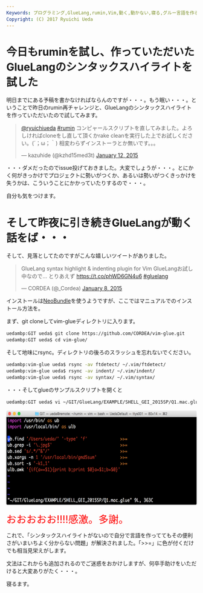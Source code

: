 ```yaml
---
Keywords: プログラミング,GlueLang,rumin,Vim,動く,動かない,寝る,グルー言語を作る
Copyright: (C) 2017 Ryuichi Ueda
---
```


# 今日もruminを試し、作っていただいたGlueLangのシンタックスハイライトを試した
明日までにある予稿を書かなければならんのですが・・・。もう眠い・・・。ということで昨日のrumin再チャレンジと、GlueLangのシンタックスハイライトを作っていただいたので試してみます。

<!--more-->

<blockquote class="twitter-tweet" data-partner="tweetdeck"><p><a href="https://twitter.com/ryuichiueda">@ryuichiueda</a> <a href="https://twitter.com/hashtag/rumin?src=hash">#rumin</a> コンピャールスクリプトを直してみました。よろしければcloneをし直して頂くかrake cleanを実行した上でお試しください。(´；ω；｀)&#10;相変わらずインストーラとか無いです。。。</p>&mdash; kazuhide (@kzhd15med3t) <a href="https://twitter.com/kzhd15med3t/status/554656065938153472">January 12, 2015</a></blockquote>
<script async src="//platform.twitter.com/widgets.js" charset="utf-8"></script>

・・・ダメだったのでissue投げておきました。大変でしょうが・・・。とにかく何がきっかけでプロジェクトに勢いがつくか、あるいは勢いがつくきっかけを失うかは、こういうことにかかっていたりするので・・・。

自分も気をつけます。

<h1>そして昨夜に引き続きGlueLangが動く話をば・・・</h1>

そして、見落としてたのですがこんな嬉しいツイートがありました。

<blockquote class="twitter-tweet" data-partner="tweetdeck"><p>GlueLang syntax highlight &amp; indenting plugin for Vim&#10;GlueLangお試し中なので... とりあえず&#10;<a href="https://t.co/phWD6GN4u6">https://t.co/phWD6GN4u6</a> <a href="https://twitter.com/hashtag/gluelang?src=hash">#gluelang</a></p>&mdash; CORDEA (@_Cordea) <a href="https://twitter.com/_Cordea/status/553081150906720256">January 8, 2015</a></blockquote>
<script async src="//platform.twitter.com/widgets.js" charset="utf-8"></script>

インストールは<a href="https://github.com/Shougo/neobundle.vim" target="_blank">NeoBundle</a>を使うようですが、ここではマニュアルでのインストール方法を。

まず、git cloneしてvim-glueディレクトリに入ります。

```bash
uedambp:GIT ueda$ git clone https://github.com/CORDEA/vim-glue.git
uedambp:GIT ueda$ cd vim-glue/
```

そして地味にrsync。ディレクトリの後ろのスラッシュを忘れないでください。

```bash
uedambp:vim-glue ueda$ rsync -av ftdetect/ ~/.vim/ftdetect/
uedambp:vim-glue ueda$ rsync -av indent/ ~/.vim/indent/
uedambp:vim-glue ueda$ rsync -av syntax/ ~/.vim/syntax/
```

・・・そしてglueのサンプルスクリプトを開くと

```bash
uedambp:GIT ueda$ vi ~/GIT/GlueLang/EXAMPLE/SHELL_GEI_2015SP/Q1.mac.glue 
```


<a href="スクリーンショット-2015-01-13-23.15.34.png"><img src="スクリーンショット-2015-01-13-23.15.34-1024x408.png" alt="スクリーンショット 2015-01-13 23.15.34" width="625" height="249" class="aligncenter size-large wp-image-4925" /></a>

<span style="color:red;font-size:20pt">おおおおお!!!!感激。多謝。</span>

これで、「シンタックスハイライトがないので自分で言語を作っててもその便利さがいまいちよく分からない問題」が解決されました。「>>=」に色が付くだけでも相当見栄えがします。

文法はこれからも追加されるのでご迷惑をおかけしますが、何卒手助けをいただけると大変ありがたく・・・。


寝るます。
